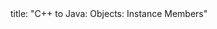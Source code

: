 <frontmatter>
title: "C++ to Java: Objects: Instance Members"
</frontmatter>

<include src="navbar.md" boilerplate />

<include src="unit-inPage-asFlat.md" boilerplate />
